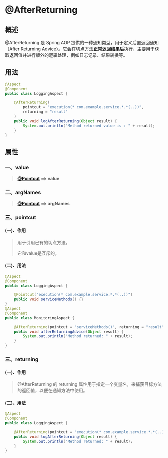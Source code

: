 # @AfterReturning

## 概述

@AfterReturning 是 Spring AOP 提供的一种通知类型，用于定义后置返回通知（After Returning Advice）。它会在切点方法**正常返回结果后**执行，主要用于获取返回值并进行额外的逻辑处理，例如日志记录、结果转换等。

## 用法

```java
@Aspect
@Component
public class LoggingAspect {

    @AfterReturning(
        pointcut = "execution(* com.example.service.*.*(..))",
        returning = "result"
    )
    public void logAfterReturning(Object result) {
        System.out.println("Method returned value is : " + result);
    }
}
```



## 属性

### 一、value

> **[@Pointcut](./@Pointcut.md) ==> value**



### 二、argNames

> **[@Pointcut](./@Pointcut.md) ==> argNames**



### 三、pointcut

#### (一)、作用

> 用于引用已有的切点方法。
>
> 它和value是互斥的。

#### (二)、用法

```java
@Aspect
@Component
public class LoggingAspect {

    @Pointcut("execution(* com.example.service.*.*(..))")
    public void serviceMethods() {}
}
@Aspect
@Component
public class MonitoringAspect {

    @AfterReturning(pointcut = "serviceMethods()", returning = "result")
    public void afterReturningAdvice(Object result) {
        System.out.println("Method returned: " + result);
    }
}
```



### 三、returning

#### (一)、作用

> @AfterReturning 的 returning 属性用于指定一个变量名，来捕获目标方法的返回值，以便在通知方法中使用。

#### (二)、用法

```java
@Aspect
@Component
public class LoggingAspect {

    @AfterReturning(pointcut = "execution(* com.example.service.*.*(..))", returning = "result")
    public void logAfterReturning(Object result) {
        System.out.println("Method returned: " + result);
    }
}
```

